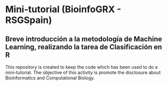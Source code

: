 # Mini-tutorial (BioinfoGRX - RSGSpain)
## Breve introducción a la metodología de Machine Learning, realizando la tarea de Clasificación en R

This repository is created to keep the code which has been used to do a mini-tutorial. The objective of this activity is promote the disclosure about Bioinformatics and Computational Biology. 
